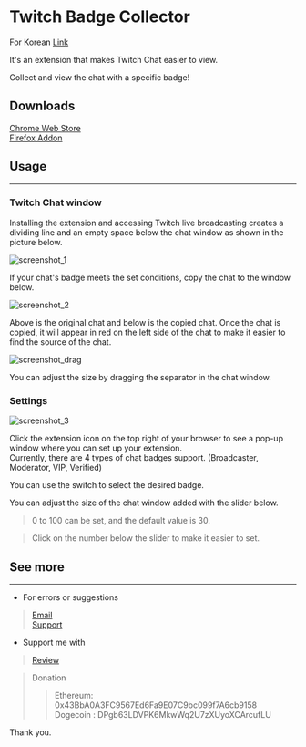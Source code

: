 # Twitch Badge Collector

For Korean [Link](https://tbc.bluewarn.dev/README.html)

It's an extension that makes Twitch Chat easier to view.

Collect and view the chat with a specific badge!

## Downloads

[Chrome Web Store](https://chrome.google.com/webstore/detail/twitch-badge-collector/gnkpenemgdhdckabddlbcjlhplmhlhoj)<br>
[Firefox Addon](https://addons.mozilla.org/ko/firefox/addon/twitch-badge-collector/)

## Usage
***

### Twitch Chat window
Installing the extension and accessing Twitch live broadcasting creates a dividing line and an empty space below the chat window as shown in the picture below.

![screenshot_1](/screenshot/en/chat_room_example.png)

If your chat's badge meets the set conditions, copy the chat to the window below.

![screenshot_2](/screenshot/en/chat_room_example_2.png)

Above is the original chat and below is the copied chat.
Once the chat is copied, it will appear in red on the left side of the chat to make it easier to find the source of the chat.

![screenshot_drag](/screenshot/en/drag.webp)

You can adjust the size by dragging the separator in the chat window.

### Settings
![screenshot_3](/screenshot/en/popup.png)

Click the extension icon on the top right of your browser to see a pop-up window where you can set up your extension.<br>
Currently, there are 4 types of chat badges support. (Broadcaster, Moderator, VIP, Verified)

You can use the switch to select the desired badge.

You can adjust the size of the chat window added with the slider below.


> 0 to 100 can be set, and the default value is 30.

> Click on the number below the slider to make it easier to set.



## See more
***

* For errors or suggestions

> [Email](emailto:n5lp97@gmail.com)<br>
> [Support](https://chrome.google.com/webstore/detail/twitch-badge-collector/gnkpenemgdhdckabddlbcjlhplmhlhoj/support)

* Support me with

> [Review](https://chrome.google.com/webstore/detail/twitch-badge-collector/gnkpenemgdhdckabddlbcjlhplmhlhoj/reviews)

> Donation
>> Ethereum: 0x43BbA0A3FC9567Ed6Fa9E07C9bc099f7A6cb9158 <br>
>> Dogecoin : DPgb63LDVPK6MkwWq2U7zXUyoXCArcufLU

Thank you.